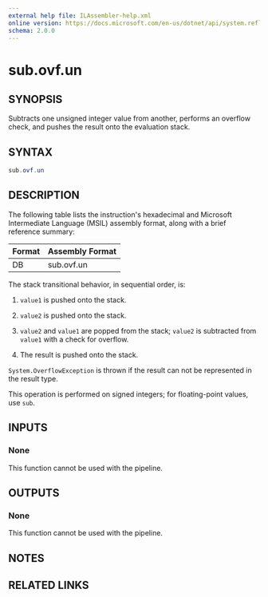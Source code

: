 ```yaml
---
external help file: ILAssembler-help.xml
online version: https://docs.microsoft.com/en-us/dotnet/api/system.reflection.emit.opcodes.sub_ovf_un
schema: 2.0.0
---
```


# sub.ovf.un

## SYNOPSIS

Subtracts one unsigned integer value from another, performs an overflow check, and pushes the result onto the evaluation stack.

## SYNTAX

```powershell
sub.ovf.un
```

## DESCRIPTION

The following table lists the instruction's hexadecimal and Microsoft Intermediate Language (MSIL) assembly format, along with a brief reference summary:

| Format | Assembly Format |
| ------ | --------------- |
| DB     | sub.ovf.un      |

 The stack transitional behavior, in sequential order, is:

1.  `value1` is pushed onto the stack.

2.  `value2` is pushed onto the stack.

3.  `value2` and `value1` are popped from the stack; `value2` is subtracted from `value1` with a check for overflow.

4.  The result is pushed onto the stack.

 `System.OverflowException` is thrown if the result can not be represented in the result type.

 This operation is performed on signed integers; for floating-point values, use `sub`.

## INPUTS

### None

This function cannot be used with the pipeline.

## OUTPUTS

### None

This function cannot be used with the pipeline.

## NOTES

## RELATED LINKS

